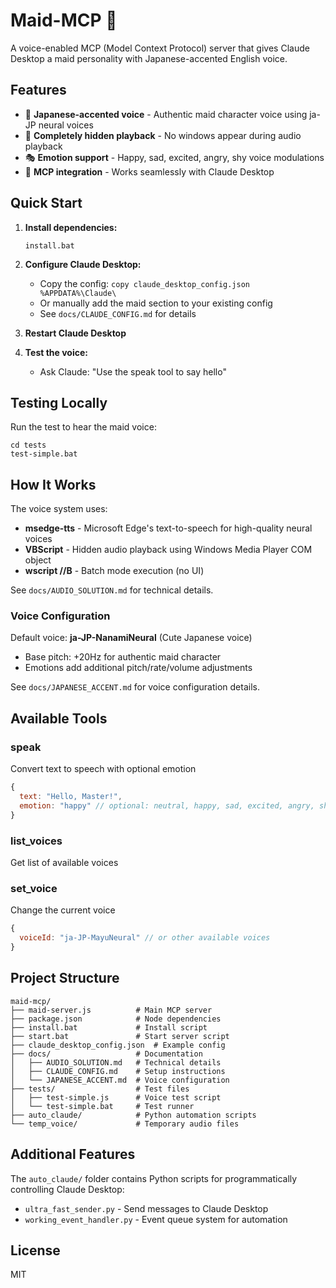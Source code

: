 # Maid-MCP 🎀

A voice-enabled MCP (Model Context Protocol) server that gives Claude Desktop a maid personality with Japanese-accented English voice.

## Features

- 🎵 **Japanese-accented voice** - Authentic maid character voice using ja-JP neural voices
- 👻 **Completely hidden playback** - No windows appear during audio playback
- 🎭 **Emotion support** - Happy, sad, excited, angry, shy voice modulations
- 🔧 **MCP integration** - Works seamlessly with Claude Desktop

## Quick Start

1. **Install dependencies:**
   ```
   install.bat
   ```

2. **Configure Claude Desktop:**
   - Copy the config: `copy claude_desktop_config.json %APPDATA%\Claude\`
   - Or manually add the maid section to your existing config
   - See `docs/CLAUDE_CONFIG.md` for details

3. **Restart Claude Desktop**

4. **Test the voice:**
   - Ask Claude: "Use the speak tool to say hello"

## Testing Locally

Run the test to hear the maid voice:
```
cd tests
test-simple.bat
```

## How It Works

The voice system uses:
- **msedge-tts** - Microsoft Edge's text-to-speech for high-quality neural voices
- **VBScript** - Hidden audio playback using Windows Media Player COM object
- **wscript //B** - Batch mode execution (no UI)

See `docs/AUDIO_SOLUTION.md` for technical details.

### Voice Configuration

Default voice: **ja-JP-NanamiNeural** (Cute Japanese voice)
- Base pitch: +20Hz for authentic maid character
- Emotions add additional pitch/rate/volume adjustments

See `docs/JAPANESE_ACCENT.md` for voice configuration details.

## Available Tools

### speak
Convert text to speech with optional emotion
```javascript
{
  text: "Hello, Master!",
  emotion: "happy" // optional: neutral, happy, sad, excited, angry, shy
}
```

### list_voices
Get list of available voices

### set_voice
Change the current voice
```javascript
{
  voiceId: "ja-JP-MayuNeural" // or other available voices
}
```

## Project Structure

```
maid-mcp/
├── maid-server.js          # Main MCP server
├── package.json            # Node dependencies
├── install.bat             # Install script
├── start.bat               # Start server script
├── claude_desktop_config.json  # Example config
├── docs/                   # Documentation
│   ├── AUDIO_SOLUTION.md   # Technical details
│   ├── CLAUDE_CONFIG.md    # Setup instructions
│   └── JAPANESE_ACCENT.md  # Voice configuration
├── tests/                  # Test files
│   ├── test-simple.js      # Voice test script
│   └── test-simple.bat     # Test runner
├── auto_claude/            # Python automation scripts
└── temp_voice/             # Temporary audio files
```

## Additional Features

The `auto_claude/` folder contains Python scripts for programmatically controlling Claude Desktop:
- `ultra_fast_sender.py` - Send messages to Claude Desktop
- `working_event_handler.py` - Event queue system for automation

## License

MIT
